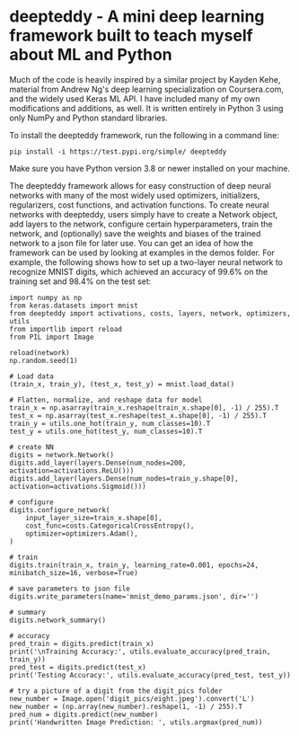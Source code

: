 # deepteddy - A mini deep learning framework built to teach myself about ML and Python

Much of the code is heavily inspired by a similar project by Kayden Kehe, material from Andrew Ng's deep learning specialization on Coursera.com, and the widely used Keras ML API. I have included many of my own modifications and additions, as well. It is written entirely in Python 3 using only NumPy and Python standard libraries.

To install the deepteddy framework, run the following in a command line:

``` 
pip install -i https://test.pypi.org/simple/ deepteddy 
```

Make sure you have Python version 3.8 or newer installed on your machine.

The deepteddy framework allows for easy construction of deep neural networks with many of the most widely used optimizers, initializers, regularizers, cost functions, and activation functions. To create neural networks with deepteddy, users simply have to create a Network object, add layers to the network, configure certain hyperparameters, train the network, and (optionally) save the weights and biases of the trained network to a json file for later use. You can get an idea of how the framework can be used by looking at examples in the demos folder. For example, the following shows how to set up a two-layer neural network to recognize MNIST digits, which achieved an accuracy of 99.6% on the training set and 98.4% on the test set:

```
import numpy as np
from keras.datasets import mnist
from deepteddy import activations, costs, layers, network, optimizers, utils
from importlib import reload
from PIL import Image

reload(network)
np.random.seed(1)

# Load data
(train_x, train_y), (test_x, test_y) = mnist.load_data()

# Flatten, normalize, and reshape data for model
train_x = np.asarray(train_x.reshape(train_x.shape[0], -1) / 255).T
test_x = np.asarray(test_x.reshape(test_x.shape[0], -1) / 255).T
train_y = utils.one_hot(train_y, num_classes=10).T
test_y = utils.one_hot(test_y, num_classes=10).T

# create NN
digits = network.Network()
digits.add_layer(layers.Dense(num_nodes=200, activation=activations.ReLU()))
digits.add_layer(layers.Dense(num_nodes=train_y.shape[0], activation=activations.Sigmoid()))

# configure
digits.configure_network(
    input_layer_size=train_x.shape[0],
    cost_func=costs.CategoricalCrossEntropy(),
    optimizer=optimizers.Adam(),
)

# train
digits.train(train_x, train_y, learning_rate=0.001, epochs=24, minibatch_size=16, verbose=True)

# save parameters to json file
digits.write_parameters(name='mnist_demo_params.json', dir='')

# summary
digits.network_summary()

# accuracy
pred_train = digits.predict(train_x)
print('\nTraining Accuracy:', utils.evaluate_accuracy(pred_train, train_y))
pred_test = digits.predict(test_x)
print('Testing Accuracy:', utils.evaluate_accuracy(pred_test, test_y))

# try a picture of a digit from the digit_pics folder
new_number = Image.open('digit_pics/eight.jpeg').convert('L')
new_number = (np.array(new_number).reshape(1, -1) / 255).T
pred_num = digits.predict(new_number)
print('Handwritten Image Prediction: ', utils.argmax(pred_num))
```